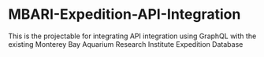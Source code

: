 # MBARI-Expedition-API-Integration
This is the projectable for integrating API integration using GraphQL with the existing Monterey Bay Aquarium Research Institute Expedition Database
